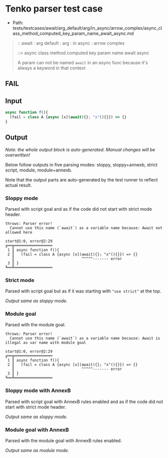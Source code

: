 # Tenko parser test case

- Path: tests/testcases/await/arg_default/arg/in_async/arrow_complex/async_class_method_computed_key_param_name_await_async.md

> :: await : arg default : arg : in async : arrow complex
>
> ::> async class method computed key param name await async
>
> A param can not be named `await` in an async func because it's always a keyword in that context

## FAIL

## Input

`````js
async function f(){
  (fail = class A {async [x](await){}; "x"(){}}) => {}
}
`````

## Output

_Note: the whole output block is auto-generated. Manual changes will be overwritten!_

Below follow outputs in five parsing modes: sloppy, sloppy+annexb, strict script, module, module+annexb.

Note that the output parts are auto-generated by the test runner to reflect actual result.

### Sloppy mode

Parsed with script goal and as if the code did not start with strict mode header.

`````
throws: Parser error!
  Cannot use this name (`await`) as a variable name because: Await not allowed here

start@1:0, error@2:29
╔══╦═════════════════
 1 ║ async function f(){
 2 ║   (fail = class A {async [x](await){}; "x"(){}}) => {}
   ║                              ^^^^^------- error
 3 ║ }
╚══╩═════════════════

`````

### Strict mode

Parsed with script goal but as if it was starting with `"use strict"` at the top.

_Output same as sloppy mode._

### Module goal

Parsed with the module goal.

`````
throws: Parser error!
  Cannot use this name (`await`) as a variable name because: Await is illegal as var name with module goal

start@1:0, error@2:29
╔══╦═════════════════
 1 ║ async function f(){
 2 ║   (fail = class A {async [x](await){}; "x"(){}}) => {}
   ║                              ^^^^^------- error
 3 ║ }
╚══╩═════════════════

`````

### Sloppy mode with AnnexB

Parsed with script goal with AnnexB rules enabled and as if the code did not start with strict mode header.

_Output same as sloppy mode._

### Module goal with AnnexB

Parsed with the module goal with AnnexB rules enabled.

_Output same as module mode._
